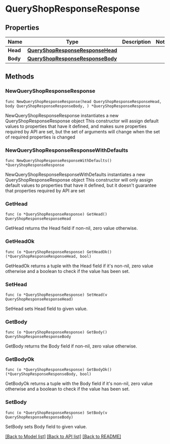 # QueryShopResponseResponse

## Properties

Name | Type | Description | Notes
------------ | ------------- | ------------- | -------------
**Head** | [**QueryShopResponseResponseHead**](QueryShopResponseResponseHead.md) |  | 
**Body** | [**QueryShopResponseResponseBody**](QueryShopResponseResponseBody.md) |  | 

## Methods

### NewQueryShopResponseResponse

`func NewQueryShopResponseResponse(head QueryShopResponseResponseHead, body QueryShopResponseResponseBody, ) *QueryShopResponseResponse`

NewQueryShopResponseResponse instantiates a new QueryShopResponseResponse object
This constructor will assign default values to properties that have it defined,
and makes sure properties required by API are set, but the set of arguments
will change when the set of required properties is changed

### NewQueryShopResponseResponseWithDefaults

`func NewQueryShopResponseResponseWithDefaults() *QueryShopResponseResponse`

NewQueryShopResponseResponseWithDefaults instantiates a new QueryShopResponseResponse object
This constructor will only assign default values to properties that have it defined,
but it doesn't guarantee that properties required by API are set

### GetHead

`func (o *QueryShopResponseResponse) GetHead() QueryShopResponseResponseHead`

GetHead returns the Head field if non-nil, zero value otherwise.

### GetHeadOk

`func (o *QueryShopResponseResponse) GetHeadOk() (*QueryShopResponseResponseHead, bool)`

GetHeadOk returns a tuple with the Head field if it's non-nil, zero value otherwise
and a boolean to check if the value has been set.

### SetHead

`func (o *QueryShopResponseResponse) SetHead(v QueryShopResponseResponseHead)`

SetHead sets Head field to given value.


### GetBody

`func (o *QueryShopResponseResponse) GetBody() QueryShopResponseResponseBody`

GetBody returns the Body field if non-nil, zero value otherwise.

### GetBodyOk

`func (o *QueryShopResponseResponse) GetBodyOk() (*QueryShopResponseResponseBody, bool)`

GetBodyOk returns a tuple with the Body field if it's non-nil, zero value otherwise
and a boolean to check if the value has been set.

### SetBody

`func (o *QueryShopResponseResponse) SetBody(v QueryShopResponseResponseBody)`

SetBody sets Body field to given value.



[[Back to Model list]](../README.md#documentation-for-models) [[Back to API list]](../README.md#documentation-for-api-endpoints) [[Back to README]](../README.md)


